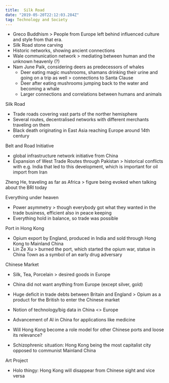 ```yaml
---
title:  Silk Road
date: "2019-05-20T22:12:03.284Z"
tag: Technology and Society
---
```

- Greco Buddhism \> People from Europe left behind influenced culture and style from that era.
- Silk Road stone carving
- Historic networks, showing ancient connections
- Wale communication network \> mediating between human and the unknown heavenly (?)
- Nam June Paik, considering deers as predecessors of whales
	- Deer eating magic mushrooms, shamans drinking their urine and going on a trip as well \> connections to Santa Clause
	- Deer after eating mushrooms jumping back to the water and becoming a whale
	- Larger connections and correlations between humans and animals


Silk Road
- Trade roads covering vast parts of the norther hemisphere
- Several routes, decentralised networks with different merchants traveling on them
- Black death originating in East Asia reaching Europe around 14th century

Belt and Road Initiative
- global infrastructure network initiative from China
- Expansion of West Trade Routes through Pakistan \> historical conflicts with e.g. India that led to this development, which is important for oil import from Iran

Zheng He, traveling as far as Africa \> figure being evoked when talking about the BRI today

Everything under heaven
- Power asymmetry \> though everybody got what they wanted in the trade business, efficient also in peace keeping
- Everything hold in balance, so trade was possible

Port in Hong Kong
- Opium export by England, produced in India and sold through Hong Kong to Mainland China
- Lin Ze Xu \> burned the port, which started the opium war, statue in China Town as a symbol of an early drug adversary

Chinese Market
- Silk, Tea, Porcelain \> desired goods in Europe
- China did not want anything from Europe (except silver, gold)
- Huge deficit in trade debts between Britain and England \> Opium as a product for the British to enter the Chinese market

- Notion of technology/big data in China \<\> Europe
- Advancement of AI in China for applications like medicine
- Will Hong Kong become a role model for other Chinese ports and loose its relevance?
- Schizophrenic situation: Hong Kong being the most capitalist city opposed to communist Mainland China


Art Project
- Holo thingy: Hong Kong will disappear from Chinese sight and vice versa
